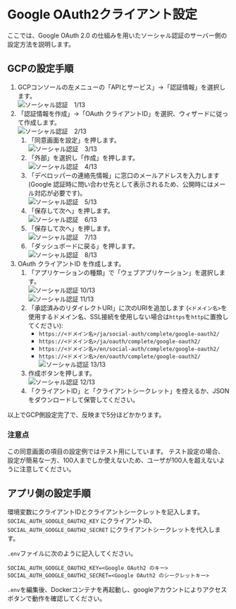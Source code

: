 # Google OAuth2クライアント設定
ここでは、Google OAuth 2.0 の仕組みを用いたソーシャル認証のサーバー側の設定方法を説明します。

## GCPの設定手順
1. GCPコンソールの左メニューの「APIとサービス」→「認証情報」を選択します。<br>
    ![ソーシャル認証　1/13](img/fig_aouth_01.png "ソーシャル認証 　1/13")  
1. 「認証情報を作成」→「OAuth クライアントID」を選択、ウィザードに従って作成します。<br>
    ![ソーシャル認証　2/13](img/fig_aouth_02.png "ソーシャル認証 　2/13")
    1. 「同意画面を設定」を押します。<br>
        ![ソーシャル認証　3/13](img/fig_aouth_03.png "ソーシャル認証 　3/13")
    1. 「外部」を選択し「作成」を押します。<br>
        ![ソーシャル認証　4/13](img/fig_aouth_04.png "ソーシャル認証 　4/13")  
    1. 「デベロッパーの連絡先情報」に窓口のメールアドレスを入力します (Google 認証時に問い合わせ先として表示されるため、公開時にはメール対応が必要です)。<br>
        ![ソーシャル認証　5/13](img/fig_aouth_05.png "ソーシャル認証 　5/13")  
    1. 「保存して次へ」を押します。<br>
        ![ソーシャル認証　6/13](img/fig_aouth_06.png "ソーシャル認証 　6/13")  
    1. 「保存して次へ」を押します。<br>
        ![ソーシャル認証　7/13](img/fig_aouth_07.png "ソーシャル認証 　7/13")  
    1. 「ダッシュボードに戻る」を押します。<br>
        ![ソーシャル認証　8/13](img/fig_aouth_08.png "ソーシャル認証 　8/13")
2. OAuth クライアントID を作成します。
    1. 「アプリケーションの種類」で「ウェブアプリケーション」を選択します。<br>
        ![ソーシャル認証 10/13](img/fig_aouth_10.png "ソーシャル認証  10/13")<br>
        ![ソーシャル認証 11/13](img/fig_aouth_11.png "ソーシャル認証  11/13")  
    1. 「承認済みのリダイレクトURI」に次のURIを追加します (`<ドメイン名>`を使用するドメイン名、SSL接続を使用しない場合は`https`を`http`に置換してください):
        - `https://<ドメイン名>/ja/social-auth/complete/google-oauth2/`
        - `https://<ドメイン名>/ja/oauth/complete/google-oauth2/`
        - `https://<ドメイン名>/en/social-auth/complete/google-oauth2/`
        - `https://<ドメイン名>/en/oauth/complete/google-oauth2/`
        ![ソーシャル認証 13/13](img/fig_aouth_13.png "ソーシャル認証  13/13")  
    1. 作成ボタンを押します。<br>
        ![ソーシャル認証 12/13](img/fig_aouth_12.png "ソーシャル認証  12/13")  
    1. 「クライアントID」と「クライアントシークレット」を控えるか、JSONをダウンロードして保管してください。

以上でGCP側設定完了で、反映まで5分ほどかかります。

### 注意点
この同意画面の項目の設定例ではテスト用にしています。
テスト設定の場合、設定が簡易な一方、100人までしか使えないため、ユーザが100人を超えないように注意してください。

## アプリ側の設定手順
環境変数にクライアントIDとクライアントシークレットを記入します。
`SOCIAL_AUTH_GOOGLE_OAUTH2_KEY` にクライアントID、`SOCIAL_AUTH_GOOGLE_OAUTH2_SECRET` にクライアントシークレットを代入します。

`.env`ファイルに次のように記入してください。
```
SOCIAL_AUTH_GOOGLE_OAUTH2_KEY=<Google OAuth2 のキー>
SOCIAL_AUTH_GOOGLE_OAUTH2_SECRET=<Google OAuth2 のシークレットキー>
```

`.env`を編集後、Dockerコンテナを再起動し、googleアカウントによりアクセスボタンで動作を確認してください。
